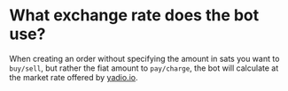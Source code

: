 # What exchange rate does the bot use?

When creating an order without specifying the amount in sats you want to `buy/sell`, but rather the fiat amount to `pay/charge`, the bot will calculate at the market rate offered by [yadio.io](https://yadio.io/).
